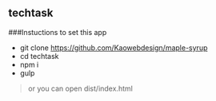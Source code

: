 ## techtask

###Instuctions to set this app

* git clone https://github.com/Kaowebdesign/maple-syrup
* cd techtask
* npm i
* gulp
  
> or you can open dist/index.html
